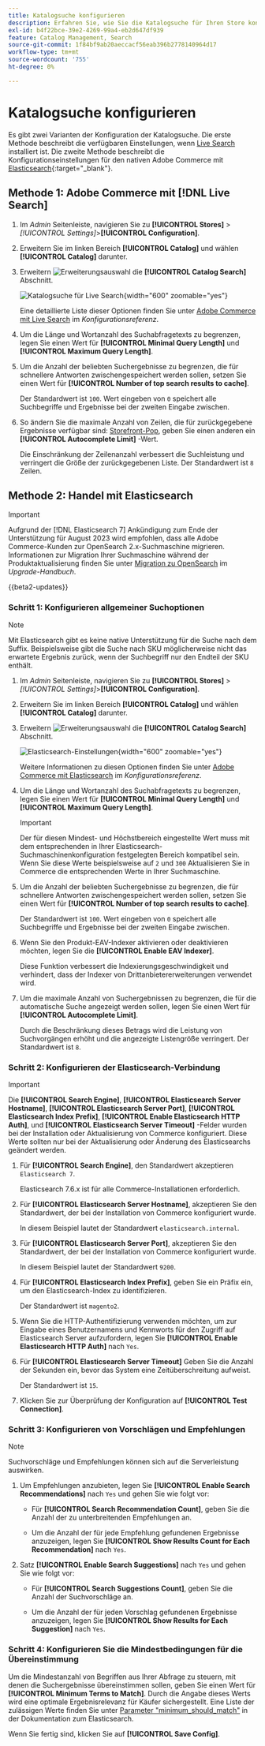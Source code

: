 ```yaml
---
title: Katalogsuche konfigurieren
description: Erfahren Sie, wie Sie die Katalogsuche für Ihren Store konfigurieren.
exl-id: b4f22bce-39e2-4269-99a4-eb2d647df939
feature: Catalog Management, Search
source-git-commit: 1f84bf9ab20aeccacf56eab396b2778140964d17
workflow-type: tm+mt
source-wordcount: '755'
ht-degree: 0%

---
```


# Katalogsuche konfigurieren

Es gibt zwei Varianten der Konfiguration der Katalogsuche. Die erste Methode beschreibt die verfügbaren Einstellungen, wenn [Live Search](https://experienceleague.adobe.com/docs/commerce-merchant-services/live-search/overview.html) installiert ist. Die zweite Methode beschreibt die Konfigurationseinstellungen für den nativen Adobe Commerce mit [Elasticsearch][1]{:target=&quot;_blank&quot;}.

## Methode 1: Adobe Commerce mit [!DNL Live Search]

1. Im _Admin_ Seitenleiste, navigieren Sie zu **[!UICONTROL Stores]** > _[!UICONTROL Settings]_>**[!UICONTROL Configuration]**.

1. Erweitern Sie im linken Bereich **[!UICONTROL Catalog]** und wählen **[!UICONTROL Catalog]** darunter.

1. Erweitern ![Erweiterungsauswahl](../assets/icon-display-expand.png) die **[!UICONTROL Catalog Search]** Abschnitt.

   ![Katalogsuche für Live Search](../configuration-reference/catalog/assets/catalog-search-live-search.png){width="600" zoomable="yes"}

   Eine detaillierte Liste dieser Optionen finden Sie unter [Adobe Commerce mit Live Search](../configuration-reference/catalog/catalog.md#adobe-commerce-with-live-search) im _Konfigurationsreferenz_.

1. Um die Länge und Wortanzahl des Suchabfragetexts zu begrenzen, legen Sie einen Wert für **[!UICONTROL Minimal Query Length]** und **[!UICONTROL Maximum Query Length]**.

1. Um die Anzahl der beliebten Suchergebnisse zu begrenzen, die für schnellere Antworten zwischengespeichert werden sollen, setzen Sie einen Wert für **[!UICONTROL Number of top search results to cache]**.

   Der Standardwert ist `100`. Wert eingeben von `0` speichert alle Suchbegriffe und Ergebnisse bei der zweiten Eingabe zwischen.

1. So ändern Sie die maximale Anzahl von Zeilen, die für zurückgegebene Ergebnisse verfügbar sind: [Storefront-Pop](https://experienceleague.adobe.com/docs/commerce-merchant-services/live-search/live-search-storefront/quick-tour.html), geben Sie einen anderen ein **[!UICONTROL Autocomplete Limit]** -Wert.

   Die Einschränkung der Zeilenanzahl verbessert die Suchleistung und verringert die Größe der zurückgegebenen Liste. Der Standardwert ist `8` Zeilen.

## Methode 2: Handel mit Elasticsearch

>[!IMPORTANT]
>
>Aufgrund der [!DNL Elasticsearch 7] Ankündigung zum Ende der Unterstützung für August 2023 wird empfohlen, dass alle Adobe Commerce-Kunden zur OpenSearch 2.x-Suchmaschine migrieren. Informationen zur Migration Ihrer Suchmaschine während der Produktaktualisierung finden Sie unter [Migration zu OpenSearch](https://experienceleague.adobe.com/docs/commerce-operations/upgrade-guide/prepare/opensearch-migration.html) im _Upgrade-Handbuch_.

{{beta2-updates}}

### Schritt 1: Konfigurieren allgemeiner Suchoptionen

>[!NOTE]
>
>Mit Elasticsearch gibt es keine native Unterstützung für die Suche nach dem Suffix. Beispielsweise gibt die Suche nach SKU möglicherweise nicht das erwartete Ergebnis zurück, wenn der Suchbegriff nur den Endteil der SKU enthält.

1. Im _Admin_ Seitenleiste, navigieren Sie zu **[!UICONTROL Stores]** > _[!UICONTROL Settings]_>**[!UICONTROL Configuration]**.

1. Erweitern Sie im linken Bereich **[!UICONTROL Catalog]** und wählen **[!UICONTROL Catalog]** darunter.

1. Erweitern ![Erweiterungsauswahl](../assets/icon-display-expand.png) die **[!UICONTROL Catalog Search]** Abschnitt.

   ![Elasticsearch-Einstellungen](../configuration-reference/catalog/assets/catalog-search-elasticsearch.png){width="600" zoomable="yes"}

   Weitere Informationen zu diesen Optionen finden Sie unter [Adobe Commerce mit Elasticsearch](../configuration-reference/catalog/catalog.md#adobe-commerce-with-elasticsearch) im _Konfigurationsreferenz_.

1. Um die Länge und Wortanzahl des Suchabfragetexts zu begrenzen, legen Sie einen Wert für **[!UICONTROL Minimal Query Length]** und **[!UICONTROL Maximum Query Length]**.

   >[!IMPORTANT]
   >
   >Der für diesen Mindest- und Höchstbereich eingestellte Wert muss mit dem entsprechenden in Ihrer Elasticsearch-Suchmaschinenkonfiguration festgelegten Bereich kompatibel sein. Wenn Sie diese Werte beispielsweise auf `2` und `300` Aktualisieren Sie in Commerce die entsprechenden Werte in Ihrer Suchmaschine.

1. Um die Anzahl der beliebten Suchergebnisse zu begrenzen, die für schnellere Antworten zwischengespeichert werden sollen, setzen Sie einen Wert für **[!UICONTROL Number of top search results to cache]**.

   Der Standardwert ist `100`. Wert eingeben von `0` speichert alle Suchbegriffe und Ergebnisse bei der zweiten Eingabe zwischen.

1. Wenn Sie den Produkt-EAV-Indexer aktivieren oder deaktivieren möchten, legen Sie die **[!UICONTROL Enable EAV Indexer]**.

   Diese Funktion verbessert die Indexierungsgeschwindigkeit und verhindert, dass der Indexer von Drittanbietererweiterungen verwendet wird.

1. Um die maximale Anzahl von Suchergebnissen zu begrenzen, die für die automatische Suche angezeigt werden sollen, legen Sie einen Wert für **[!UICONTROL Autocomplete Limit]**.

   Durch die Beschränkung dieses Betrags wird die Leistung von Suchvorgängen erhöht und die angezeigte Listengröße verringert. Der Standardwert ist `8`.

### Schritt 2: Konfigurieren der Elasticsearch-Verbindung

>[!IMPORTANT]
>
>Die **[!UICONTROL Search Engine]**, **[!UICONTROL Elasticsearch Server Hostname]**, **[!UICONTROL Elasticsearch Server Port]**, **[!UICONTROL Elasticsearch Index Prefix]**, **[!UICONTROL Enable Elasticsearch HTTP Auth]**, und **[!UICONTROL Elasticsearch Server Timeout]** -Felder wurden bei der Installation oder Aktualisierung von Commerce konfiguriert. Diese Werte sollten nur bei der Aktualisierung oder Änderung des Elasticsearchs geändert werden.

1. Für **[!UICONTROL Search Engine]**, den Standardwert akzeptieren `Elasticsearch 7`.

   Elasticsearch 7.6.x ist für alle Commerce-Installationen erforderlich.

1. Für **[!UICONTROL Elasticsearch Server Hostname]**, akzeptieren Sie den Standardwert, der bei der Installation von Commerce konfiguriert wurde.

   In diesem Beispiel lautet der Standardwert `elasticsearch.internal`.

1. Für **[!UICONTROL Elasticsearch Server Port]**, akzeptieren Sie den Standardwert, der bei der Installation von Commerce konfiguriert wurde.

   In diesem Beispiel lautet der Standardwert `9200`.

1. Für **[!UICONTROL Elasticsearch Index Prefix]**, geben Sie ein Präfix ein, um den Elasticsearch-Index zu identifizieren.

   Der Standardwert ist `magento2`.

1. Wenn Sie die HTTP-Authentifizierung verwenden möchten, um zur Eingabe eines Benutzernamens und Kennworts für den Zugriff auf Elasticsearch Server aufzufordern, legen Sie **[!UICONTROL Enable Elasticsearch HTTP Auth]** nach `Yes`.

1. Für **[!UICONTROL Elasticsearch Server Timeout]** Geben Sie die Anzahl der Sekunden ein, bevor das System eine Zeitüberschreitung aufweist.

   Der Standardwert ist `15`.

1. Klicken Sie zur Überprüfung der Konfiguration auf **[!UICONTROL Test Connection]**.

### Schritt 3: Konfigurieren von Vorschlägen und Empfehlungen

>[!NOTE]
>
>Suchvorschläge und Empfehlungen können sich auf die Serverleistung auswirken.

1. Um Empfehlungen anzubieten, legen Sie **[!UICONTROL Enable Search Recommendations]** nach `Yes` und gehen Sie wie folgt vor:

   - Für **[!UICONTROL Search Recommendation Count]**, geben Sie die Anzahl der zu unterbreitenden Empfehlungen an.

   - Um die Anzahl der für jede Empfehlung gefundenen Ergebnisse anzuzeigen, legen Sie **[!UICONTROL Show Results Count for Each Recommendation]** nach `Yes`.

1. Satz **[!UICONTROL Enable Search Suggestions]** nach `Yes` und gehen Sie wie folgt vor:

   - Für **[!UICONTROL Search Suggestions Count]**, geben Sie die Anzahl der Suchvorschläge an.

   - Um die Anzahl der für jeden Vorschlag gefundenen Ergebnisse anzuzeigen, legen Sie **[!UICONTROL Show Results for Each Suggestion]** nach `Yes`.

### Schritt 4: Konfigurieren Sie die Mindestbedingungen für die Übereinstimmung

Um die Mindestanzahl von Begriffen aus Ihrer Abfrage zu steuern, mit denen die Suchergebnisse übereinstimmen sollen, geben Sie einen Wert für **[!UICONTROL Minimum Terms to Match]**. Durch die Angabe dieses Werts wird eine optimale Ergebnisrelevanz für Käufer sichergestellt. Eine Liste der zulässigen Werte finden Sie unter [Parameter &quot;minimum_should_match&quot;](https://www.elastic.co/guide/en/elasticsearch/reference/current/query-dsl-minimum-should-match.html) in der Dokumentation zum Elasticsearch.

Wenn Sie fertig sind, klicken Sie auf **[!UICONTROL Save Config]**.

[1]: https://experienceleague.adobe.com/docs/commerce-operations/installation-guide/prerequisites/search-engine/overview.html
[2]: https://experienceleague.adobe.com/docs/commerce-operations/configuration-guide/search/overview-search.html
